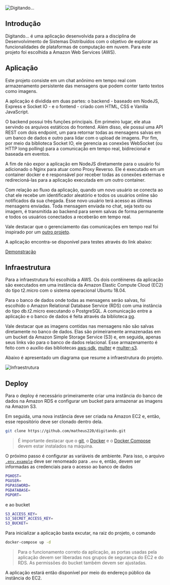 ![Digitando...](https://digitando.s3.us-east-2.amazonaws.com/digitando_logo.png)

## Introdução

Digitando... é uma aplicação desenvolvida para a disciplina de Desenvolvimento de Sistemas Distribuídos com o objetivo de explorar as funcionalidades de plataformas de computação em nuvem. Para este projeto foi escolhida a Amazon Web Services (AWS).

## Aplicação

Este projeto consiste em um chat anônimo em tempo real com armazenamento persistente das mensagens que podem conter tanto textos como imagens.

A aplicação é dividida em duas partes: o backend - baseado em NodeJS, Express e Socket IO - e o fontend - criado com HTML, CSS e Vanilla JavaScript.

O backend possui três funções principais. Em primeiro lugar, ele atua servindo os arquivos estáticos do frontend. Além disso, ele possui uma API REST com dois endpoint, um para retornar todas as mensagens salvas em um banco de dados e outro para lidar com o upload de imagens. Por fim, por meio da biblioteca Socket IO, ele gerencia as conexões WebSocket (ou HTTP long polling) para a comunicação em tempo real, bidirecional e baseada em eventos.

A fim de não expor a aplicação em NodeJS diretamente para o usuário foi adicionado o Nginx para atuar como Proxy Reverso. Ele é executado em um container docker e é responsável por receber todas as conexões externas e redirecioná-las para a aplicação executada em um outro container.

Com relação ao fluxo da aplicação, quando um novo usuário se conecta ao chat ele recebe um identificador aleatório e todos os usuários online são notificados da sua chegada. Esse novo usuário terá acesso as últimas mensagens enviadas. Toda mensagem enviada no chat, seja texto ou imagem, é transmitida ao backend para serem salvas de forma permanente e todos os usuários conectados a receberão em tempo real.

Vale destacar que o gerenciamento das comunicações em tempo real foi inspirado por um [outro projeto](https://tsh.io/blog/socket-io-tutorial-real-time-communication/).

A aplicação encontra-se disponível para testes através do link abaixo:

[Demonstração](http://ec2-52-14-44-15.us-east-2.compute.amazonaws.com/)

## Infraestrutura

Para a infraestrutura foi escolhida a AWS. Os dois contêineres da aplicação são executados em uma instância da Amazon Elastic Compute Cloud (EC2) do tipo t2.micro com o sistema operacional Ubuntu 18.04.

Para o banco de dados onde todas as mensagens serão salvas, foi escolhido o Amazon Relational Database Service (RDS) com uma instância do tipo db.t2.micro executando o PostgreSQL. A comunicação entre a aplicação e o banco de dados é feita através da biblioteca [pg](https://node-postgres.com/).

Vale destacar que as imagens contidas nas mensagens não são salvas diretamente no banco de dados. Elas são primeiramente armazenadas em um bucket da Amazon Simple Storage Service (S3) e, em seguida, apenas seus links vão para o banco de dados relacional. Esse armazenamento é feito com o auxílio das bibliotecas [aws-sdk](https://aws.amazon.com/pt/sdk-for-node-js/), [multer](https://www.npmjs.com/package/multer) e [multer-s3](https://www.npmjs.com/package/multer-s3).

Abaixo é apresentado um diagrama que resume a infraestrutura do projeto.

![Infraestrutura](https://digitando.s3.us-east-2.amazonaws.com/aws_infrastructure_diagram.png)

## Deploy

Para o deploy é necessário primeiramente criar uma instância do banco de dados na Amazon RDS e configurar um bucket para armazenar as imagens na Amazon S3.

Em seguida, uma nova instância deve ser criada na Amazon EC2 e, então, esse repositório deve ser clonado dentro dela.

```sh
git clone https://github.com/matheus220/digitando.git
```

> É importante destacar que o [git](https://git-scm.com/book/en/v2/Getting-Started-Installing-Git), o [Docker](https://docs.docker.com/engine/install/) e o [Docker Compose](https://docs.docker.com/compose/install/) devem estar instalados na máquina.

O próximo passo é configurar as variáveis de ambiente. Para isso, o arquivo [`.env.example`](https://github.com/matheus220/digitando/blob/master/server/.env.example) deve ser renomeado para `.env` e, então, devem ser informadas as credenciais para o acesso ao banco de dados

```sh
PGHOST=
PGUSER=
PGPASSWORD=
PGDATABASE=
PGPORT=
```

e ao bucket

```sh
S3_ACCESS_KEY=
S3_SECRET_ACCESS_KEY=
S3_BUCKET=
```

Para inicializar a aplicação basta excutar, na raiz do projeto, o comando

```sh
docker-compose up -d
```

> Para o funcionamento correto da aplicação, as portas usadas pela aplicação devem ser liberadas nos grupos de segurança do EC2 e do RDS. As permissões do bucket também devem ser ajustadas.

A aplicação estará então disponível por meio do endereço público da instância do EC2.
